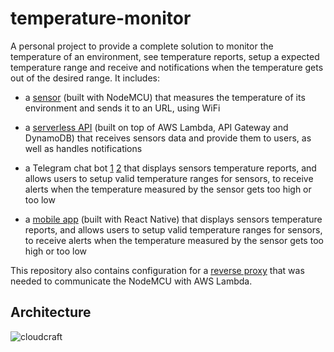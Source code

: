 # temperature-monitor

A personal project to provide a complete solution to monitor the temperature of an environment, see temperature reports, setup a expected temperature range and receive and notifications when the temperature gets out of the desired range. It includes:

- a [sensor](./sensor) (built with NodeMCU) that measures the temperature of its environment and sends it to an URL, using WiFi

- a [serverless API](./api) (built on top of AWS Lambda, API Gateway and DynamoDB) that receives sensors data and provide them to users, as well as handles notifications

- a Telegram chat bot [1](./bot) [2](./bot-notifier) that displays sensors temperature reports, and allows users to setup valid temperature ranges for sensors, to receive alerts when the temperature measured by the sensor gets too high or too low

- a [mobile app](./app) (built with React Native) that displays sensors temperature reports, and allows users to setup valid temperature ranges for sensors, to receive alerts when the temperature measured by the sensor gets too high or too low

This repository also contains configuration for a [reverse proxy](./reverse-proxy) that was needed to communicate the NodeMCU with AWS Lambda.

## Architecture

![cloudcraft](https://user-images.githubusercontent.com/4842605/33237530-be6521b6-d25c-11e7-83d5-ab5025bc21ed.png)
